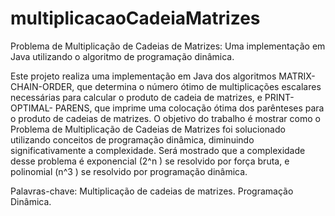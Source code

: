 # multiplicacaoCadeiaMatrizes
Problema de Multiplicação de Cadeias de Matrizes: Uma implementação em Java utilizando o algoritmo de programação dinâmica.

Este projeto realiza uma implementação em Java dos algoritmos MATRIX-
CHAIN-ORDER, que determina o número ótimo de multiplicações escalares
necessárias para calcular o produto de cadeia de matrizes, e PRINT-OPTIMAL-
PARENS, que imprime uma colocação ótima dos parênteses para o produto de
cadeias de matrizes. O objetivo do trabalho é mostrar como o Problema de
Multiplicação de Cadeias de Matrizes foi solucionado utilizando conceitos de
programação dinâmica, diminuindo significativamente a complexidade. Será
mostrado que a complexidade desse problema é exponencial (2^n ) se resolvido por
força bruta, e polinomial (n^3 ) se resolvido por programação dinâmica.

Palavras-chave: Multiplicação de cadeias de matrizes. Programação Dinâmica.
